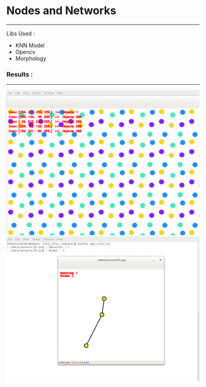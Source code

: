 # Nodes and Networks
---

Libs Used :

- KNN Model
- Opencv
- Morphology


### Results :
---

![Regions](region_count.gif)
![Network](network_cv.gif)